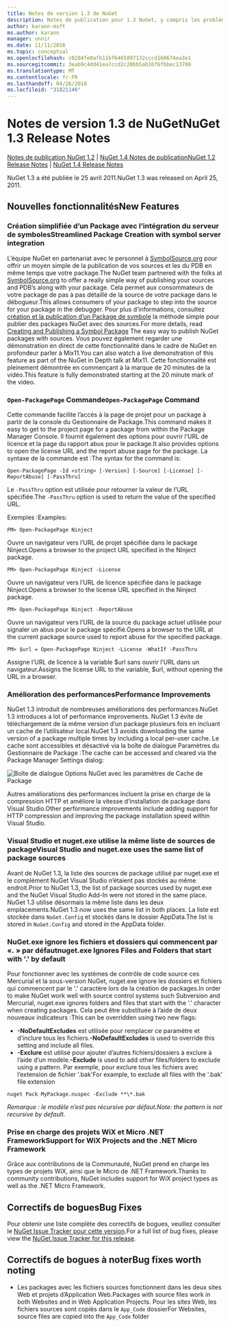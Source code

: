```yaml
---
title: Notes de version 1.3 de NuGet
description: Notes de publication pour 1.3 NuGet, y compris les problèmes connus, les correctifs de bogues, les fonctionnalités ajoutées et dcr.
author: karann-msft
ms.author: karann
manager: unnir
ms.date: 11/11/2016
ms.topic: conceptual
ms.openlocfilehash: c0284fe0afb11bf6465897132cccd160674ea3e1
ms.sourcegitcommit: 3eab9c4dd41ea7ccd2c28bb5ab16f6fbbec13708
ms.translationtype: MT
ms.contentlocale: fr-FR
ms.lasthandoff: 04/26/2018
ms.locfileid: "31821146"
---
```

# <a name="nuget-13-release-notes"></a><span data-ttu-id="9b46b-103">Notes de version 1.3 de NuGet</span><span class="sxs-lookup"><span data-stu-id="9b46b-103">NuGet 1.3 Release Notes</span></span>

<span data-ttu-id="9b46b-104">[Notes de publication NuGet 1.2](../release-notes/nuget-1.2.md) | [NuGet 1.4 Notes de publication](../release-notes/nuget-1.4.md)</span><span class="sxs-lookup"><span data-stu-id="9b46b-104">[NuGet 1.2 Release Notes](../release-notes/nuget-1.2.md) | [NuGet 1.4 Release Notes](../release-notes/nuget-1.4.md)</span></span>

<span data-ttu-id="9b46b-105">NuGet 1.3 a été publiée le 25 avril 2011.</span><span class="sxs-lookup"><span data-stu-id="9b46b-105">NuGet 1.3 was released on April 25, 2011.</span></span>

## <a name="new-features"></a><span data-ttu-id="9b46b-106">Nouvelles fonctionnalités</span><span class="sxs-lookup"><span data-stu-id="9b46b-106">New Features</span></span>

### <a name="streamlined-package-creation-with-symbol-server-integration"></a><span data-ttu-id="9b46b-107">Création simplifiée d’un Package avec l’intégration du serveur de symboles</span><span class="sxs-lookup"><span data-stu-id="9b46b-107">Streamlined Package Creation with symbol server integration</span></span>

<span data-ttu-id="9b46b-108">L’équipe NuGet en partenariat avec le personnel à [SymbolSource.org](http://www.symbolsource.org/) pour offrir un moyen simple de la publication de vos sources et les du PDB en même temps que votre package.</span><span class="sxs-lookup"><span data-stu-id="9b46b-108">The NuGet team partnered with the folks at [SymbolSource.org](http://www.symbolsource.org/) to offer a really simple way of publishing your sources and PDB’s along with your package.</span></span> <span data-ttu-id="9b46b-109">Cela permet aux consommateurs de votre package de pas à pas détaillé de la source de votre package dans le débogueur.</span><span class="sxs-lookup"><span data-stu-id="9b46b-109">This allows consumers of your package to step into the source for your package in the debugger.</span></span> <span data-ttu-id="9b46b-110">Pour plus d’informations, consultez [création et la publication d’un Package de symbole](../create-packages/symbol-packages.md) la méthode simple pour publier des packages NuGet avec des sources.</span><span class="sxs-lookup"><span data-stu-id="9b46b-110">For more details, read [Creating and Publishing a Symbol Package](../create-packages/symbol-packages.md) The easy way to publish NuGet packages with sources.</span></span> <span data-ttu-id="9b46b-111">Vous pouvez également regarder une démonstration en direct de cette fonctionnalité dans le cadre de NuGet en profondeur parler à Mix11.</span><span class="sxs-lookup"><span data-stu-id="9b46b-111">You can also watch a live demonstration of this feature as part of the NuGet in Depth talk at Mix11.</span></span> <span data-ttu-id="9b46b-112">Cette fonctionnalité est pleinement démontrée en commençant à la marque de 20 minutes de la vidéo.</span><span class="sxs-lookup"><span data-stu-id="9b46b-112">This feature is fully demonstrated starting at the 20 minute mark of the video.</span></span>

### <a name="open-packagepage-command"></a><span data-ttu-id="9b46b-113">`Open-PackagePage` Commande</span><span class="sxs-lookup"><span data-stu-id="9b46b-113">`Open-PackagePage` Command</span></span>

<span data-ttu-id="9b46b-114">Cette commande facilite l’accès à la page de projet pour un package à partir de la console du Gestionnaire de Package.</span><span class="sxs-lookup"><span data-stu-id="9b46b-114">This command makes it easy to get to the project page for a package from within the Package Manager Console.</span></span> <span data-ttu-id="9b46b-115">Il fournit également des options pour ouvrir l’URL de licence et la page du rapport abus pour le package.</span><span class="sxs-lookup"><span data-stu-id="9b46b-115">It also provides options to open the license URL and the report abuse page for the package.</span></span>
<span data-ttu-id="9b46b-116">La syntaxe de la commande est :</span><span class="sxs-lookup"><span data-stu-id="9b46b-116">The syntax for the command is:</span></span>

    Open-PackagePage -Id <string> [-Version] [-Source] [-License] [-ReportAbuse] [-PassThru]

<span data-ttu-id="9b46b-117">Le `-PassThru` option est utilisée pour retourner la valeur de l’URL spécifiée.</span><span class="sxs-lookup"><span data-stu-id="9b46b-117">The `-PassThru` option is used to return the value of the specified URL.</span></span>

<span data-ttu-id="9b46b-118">Exemples :</span><span class="sxs-lookup"><span data-stu-id="9b46b-118">Examples:</span></span>

    PM> Open-PackagePage Ninject

<span data-ttu-id="9b46b-119">Ouvre un navigateur vers l’URL de projet spécifiée dans le package Ninject.</span><span class="sxs-lookup"><span data-stu-id="9b46b-119">Opens a browser to the project URL specified in the Ninject package.</span></span>

    PM> Open-PackagePage Ninject -License

<span data-ttu-id="9b46b-120">Ouvre un navigateur vers l’URL de licence spécifiée dans le package Ninject.</span><span class="sxs-lookup"><span data-stu-id="9b46b-120">Opens a browser to the license URL specified in the Ninject package.</span></span>

    PM> Open-PackagePage Ninject -ReportAbuse

<span data-ttu-id="9b46b-121">Ouvre un navigateur vers l’URL de la source du package actuel utilisée pour signaler un abus pour le package spécifié.</span><span class="sxs-lookup"><span data-stu-id="9b46b-121">Opens a browser to the URL at the current package source used to report abuse for the specified package.</span></span>

    PM> $url = Open-PackagePage Ninject -License -WhatIf -PassThru

<span data-ttu-id="9b46b-122">Assigne l’URL de licence à la variable $url sans ouvrir l’URL dans un navigateur.</span><span class="sxs-lookup"><span data-stu-id="9b46b-122">Assigns the license URL to the variable, $url, without opening the URL in a browser.</span></span>

### <a name="performance-improvements"></a><span data-ttu-id="9b46b-123">Amélioration des performances</span><span class="sxs-lookup"><span data-stu-id="9b46b-123">Performance Improvements</span></span>

<span data-ttu-id="9b46b-124">NuGet 1.3 introduit de nombreuses améliorations des performances.</span><span class="sxs-lookup"><span data-stu-id="9b46b-124">NuGet 1.3 introduces a lot of performance improvements.</span></span> <span data-ttu-id="9b46b-125">NuGet 1.3 évite de téléchargement de la même version d’un package plusieurs fois en incluant un cache de l’utilisateur local.</span><span class="sxs-lookup"><span data-stu-id="9b46b-125">NuGet 1.3 avoids downloading the same version of a package multiple times by including a local per-user cache.</span></span> <span data-ttu-id="9b46b-126">Le cache sont accessibles et désactivé via la boîte de dialogue Paramètres du Gestionnaire de Package :</span><span class="sxs-lookup"><span data-stu-id="9b46b-126">The cache can be accessed and cleared via the Package Manager Settings dialog:</span></span>

![Boîte de dialogue Options NuGet avec les paramètres de Cache de Package](./media/nuget-options.png)

<span data-ttu-id="9b46b-128">Autres améliorations des performances incluent la prise en charge de la compression HTTP et améliore la vitesse d’installation de package dans Visual Studio.</span><span class="sxs-lookup"><span data-stu-id="9b46b-128">Other performance improvements include adding support for HTTP compression and improving the package installation speed within Visual Studio.</span></span>

### <a name="visual-studio-and-nugetexe-uses-the-same-list-of-package-sources"></a><span data-ttu-id="9b46b-129">Visual Studio et nuget.exe utilise la même liste de sources de package</span><span class="sxs-lookup"><span data-stu-id="9b46b-129">Visual Studio and nuget.exe uses the same list of package sources</span></span>

<span data-ttu-id="9b46b-130">Avant de NuGet 1.3, la liste des sources de package utilisé par nuget.exe et le complément NuGet Visual Studio n’étaient pas stockés au même endroit.</span><span class="sxs-lookup"><span data-stu-id="9b46b-130">Prior to NuGet 1.3, the list of package sources used by nuget.exe and the NuGet Visual Studio Add-In were not stored in the same place.</span></span> <span data-ttu-id="9b46b-131">NuGet 1.3 utilise désormais la même liste dans les deux emplacements.</span><span class="sxs-lookup"><span data-stu-id="9b46b-131">NuGet 1.3 now uses the same list in both places.</span></span> <span data-ttu-id="9b46b-132">La liste est stockée dans `NuGet.Config` et stockés dans le dossier AppData.</span><span class="sxs-lookup"><span data-stu-id="9b46b-132">The list is stored in `NuGet.Config` and stored in the AppData folder.</span></span>

### <a name="nugetexe-ignores-files-and-folders-that-start-with--by-default"></a><span data-ttu-id="9b46b-133">NuGet.exe ignore les fichiers et dossiers qui commencent par «. » par défaut</span><span class="sxs-lookup"><span data-stu-id="9b46b-133">nuget.exe Ignores Files and Folders that start with '.' by default</span></span>

<span data-ttu-id="9b46b-134">Pour fonctionner avec les systèmes de contrôle de code source ces Mercurial et la sous-version NuGet, nuget.exe ignore les dossiers et fichiers qui commencent par le '.' caractère lors de la création de packages.</span><span class="sxs-lookup"><span data-stu-id="9b46b-134">In order to make NuGet work well with source control systems such Subversion and Mercurial, nuget.exe ignores folders and files that start with the '.' character when creating packages.</span></span> <span data-ttu-id="9b46b-135">Cela peut être substituée à l’aide de deux nouveaux indicateurs :</span><span class="sxs-lookup"><span data-stu-id="9b46b-135">This can be overridden using two new flags:</span></span>

* <span data-ttu-id="9b46b-136">__-NoDefaultExcludes__ est utilisée pour remplacer ce paramètre et d’inclure tous les fichiers.</span><span class="sxs-lookup"><span data-stu-id="9b46b-136">__-NoDefaultExcludes__ is used to override this setting and include all files.</span></span>
* <span data-ttu-id="9b46b-137">__-Exclure__ est utilisé pour ajouter d’autres fichiers/dossiers à exclure à l’aide d’un modèle.</span><span class="sxs-lookup"><span data-stu-id="9b46b-137">__-Exclude__ is used to add other files/folders to exclude using a pattern.</span></span> <span data-ttu-id="9b46b-138">Par exemple, pour exclure tous les fichiers avec l’extension de fichier '.bak'</span><span class="sxs-lookup"><span data-stu-id="9b46b-138">For example, to exclude all files with the '.bak' file extension</span></span>

```
nuget Pack MyPackage.nuspec -Exclude **\*.bak
```  

<span data-ttu-id="9b46b-139">_Remarque : le modèle n’est pas récursive par défaut._</span><span class="sxs-lookup"><span data-stu-id="9b46b-139">_Note: the pattern is not recursive by default._</span></span>

### <a name="support-for-wix-projects-and-the-net-micro-framework"></a><span data-ttu-id="9b46b-140">Prise en charge des projets WiX et Micro .NET Framework</span><span class="sxs-lookup"><span data-stu-id="9b46b-140">Support for WiX Projects and the .NET Micro Framework</span></span>

<span data-ttu-id="9b46b-141">Grâce aux contributions de la Communauté, NuGet prend en charge les types de projets WiX, ainsi que le Micro de .NET Framework.</span><span class="sxs-lookup"><span data-stu-id="9b46b-141">Thanks to community contributions, NuGet includes support for WiX project types as well as the .NET Micro Framework.</span></span>

## <a name="bug-fixes"></a><span data-ttu-id="9b46b-142">Correctifs de bogues</span><span class="sxs-lookup"><span data-stu-id="9b46b-142">Bug Fixes</span></span>

<span data-ttu-id="9b46b-143">Pour obtenir une liste complète des correctifs de bogues, veuillez consulter le [NuGet Issue Tracker pour cette version](http://nuget.codeplex.com/workitem/list/advanced?keyword=&status=All&type=All&priority=All&release=NuGet%201.3&assignedTo=All&component=All&sortField=LastUpdatedDate&sortDirection=Descending&page=0).</span><span class="sxs-lookup"><span data-stu-id="9b46b-143">For a full list of bug fixes, please view the [NuGet Issue Tracker for this release](http://nuget.codeplex.com/workitem/list/advanced?keyword=&status=All&type=All&priority=All&release=NuGet%201.3&assignedTo=All&component=All&sortField=LastUpdatedDate&sortDirection=Descending&page=0).</span></span>

## <a name="bug-fixes-worth-noting"></a><span data-ttu-id="9b46b-144">Correctifs de bogues à noter</span><span class="sxs-lookup"><span data-stu-id="9b46b-144">Bug fixes worth noting</span></span>

* <span data-ttu-id="9b46b-145">Les packages avec les fichiers sources fonctionnent dans les deux sites Web et projets d’Application Web.</span><span class="sxs-lookup"><span data-stu-id="9b46b-145">Packages with source files work in both Websites and in Web Application Projects.</span></span>
<span data-ttu-id="9b46b-146">Pour les sites Web, les fichiers sources sont copiés dans le `App_Code` dossier</span><span class="sxs-lookup"><span data-stu-id="9b46b-146">For Websites, source files are copied into the `App_Code` folder</span></span>
